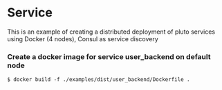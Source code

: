 # Service

This is an example of creating a distributed deployment of pluto services using Docker (4 nodes), Consul as service discovery

### Create a docker image for service user_backend on default node
```
$ docker build -f ./examples/dist/user_backend/Dockerfile .
```
